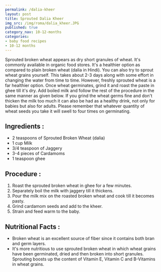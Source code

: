 ```yaml
---
permalink: /dalia-kheer
layout: post
title: Sprouted Dalia Kheer
img_src: /img/roma/dalia_kheer.JPG
published: true
category_nav: 10-12-months
categories:
- baby food recipes
- 10-12 months
---
```

<div class="recipe-content">
Sprouted broken wheat appears as dry short granules of wheat. It's commonly available in organic food stores. 
It's a healthier option as compared to plain broken wheat (dalia in Hindi). You can also try to sprout wheat grains yourself. 
This takes about 2-3 days along with some effort in changing the water from time to time. However, freshly sprouted wheat is 
a far healthier option. Once wheat germinates, grind it and roast the paste in ghee till it's dry. Add boiled milk and 
follow the rest of the procedure in the same manner as given below. If you grind the wheat germs fine and don't thicken 
the milk too much it can also be had as a healthy drink, not only for babies but also for adults. 
Please remember that whatever quantity of wheat seeds you take it will swell to four times on germinating.
<!--more-->

<h2>Ingredients :</h2>

<ul>

<li>2 teaspoons of Sprouted Broken Wheat (dalia) </li>
<li>1 cup Milk </li>
<li>3/4 teaspoon of Jaggery </li>
<li>3-4 pieces of Cardamoms </li>
<li>1 teaspoon ghee </li>

</ul>

<h2>Procedure :</h2>

<ol>
<li>Roast the sprouted broken wheat in ghee for a few minutes. </li>
<li>Separately boil the milk with jaggery till it thickens. </li>
<li>Pour the milk mix on the roasted broken wheat and cook till it becomes pasty. </li>
<li>Grind cardamom seeds and add to the kheer. </li>
<li>Strain and feed warm to the baby.</li>

</ol>

<h2>Nutritional Facts :</h2>

<ul>
<li>Broken wheat is an excellent source of fiber since it contains both bran and germ layers. </li>
<li>It's more nutritious to use sprouted broken wheat in which wheat grains have been germinated, dried and then 
broken into short granules. Sprouting boosts up the content of Vitamin E, Vitamin C and B-Vitamins in wheat grains. </li>
</ul>

</div>
